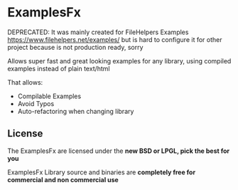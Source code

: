ExamplesFx
==========

DEPRECATED: It was mainly created for FileHelpers Examples https://www.filehelpers.net/examples/ but is hard to configure it for other project because is not production ready, sorry

Allows super fast and great looking examples for any library, using compiled examples instead of plain text/html

That allows:

 * Compilable Examples
 * Avoid Typos
 * Auto-refactoring when changing library


License
-------

 The ExamplesFx are licensed under the **new BSD or LPGL, pick the best for you**
 
 ExamplesFx Library source and binaries are **completely free for commercial and non commercial use**
